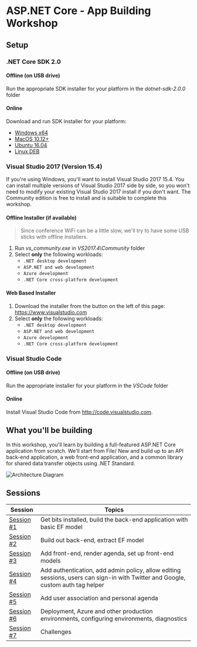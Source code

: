 # ASP.NET Core - App Building Workshop

## Setup

### .NET Core SDK 2.0
#### Offline (on USB drive)
Run the appropriate SDK installer for your platform in the *dotnet-sdk-2.0.0* folder

#### Online
Download and run SDK installer for your platform:
- [Windows x64](https://aka.ms/dotnet-sdk-2.0.0-win-x64)
- [MacOS 10.12+](https://aka.ms/dotnet-sdk-2.0.0-osx-x64)
- [Ubuntu 16.04](https://aka.ms/dotnet-sdk-2.0.0-ubuntu.16.04-x64)
- [Linux DEB](https://aka.ms/dotnet-sdk-2.0.0-debian-x64)

### Visual Studio 2017 (Version 15.4)
If you're using Windows, you'll want to install Visual Studio 2017 15.4. You can install multiple versions of Visual Studio 2017 side by side, so you won't need to modify your existing Visual Studio 2017 install if you don't want. The Community edition is free to install and is suitable to complete this workshop.

#### Offline Installer (if available)
> Since conference WiFi can be a little slow, we'll try to have some USB sticks with offline installers.
1. Run *vs_community.exe* in *VS2017.4\Community* folder
1. Select **only** the following workloads:
   - `.NET desktop development`
   - `ASP.NET and web development`
   - `Azure development`
   - `.NET Core cross-platform development`

#### Web Based Installer
1. Download the installer from the button on the left of this page: https://www.visualstudio.com
1. Select **only** the following workloads:
   - `.NET desktop development`
   - `ASP.NET and web development`
   - `Azure development`
   - `.NET Core cross-platform development`

### Visual Studio Code
#### Offline (on USB drive)
Run the appropriate installer for your platform in the *VSCode* folder

#### Online
Install Visual Studio Code from http://code.visualstudio.com.

## What you'll be building
In this workshop, you'll learn by building a full-featured ASP.NET Core application from scratch. We'll start from File/ New and build up to an API back-end application, a web front-end application, and a common library for shared data transfer objects using .NET Standard.

![Architecture Diagram](https://rawgit.com/jongalloway/aspnetcore-app-workshop/master/docs/architecture-diagram.svg)

## Sessions

| Session | Topics |
| ----- | ---- |
| [Session #1](/docs/1.%20Create%20BackEnd%20API%20project.md) | Get bits installed, build the back-end application with basic EF model |
| [Session #2](/docs/2.%20Build%20out%20BackEnd%20and%20Refactor.md) | Build out back-end, extract EF model |  |
| [Session #3](/docs/3.%20Add%20front-end%2C%20render%20agenda%2C%20set%20up%20front-end%20models.md) | Add front-end, render agenda, set up front-end models |
| [Session #4](/docs/4.%20Add%20auth%20features.md) | Add authentication, add admin policy, allow editing sessions, users can sign-in with Twitter and Google, custom auth tag helper |
| [Session #5](/docs/5.%20Add%20personal%20agenda.md) | Add user association and personal agenda |
| [Session #6](docs/6.%20Deployment.md) | Deployment, Azure and other production environments, configuring environments, diagnostics |
| [Session #7](/docs/7.%20Challenges.md) | Challenges |
